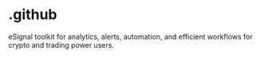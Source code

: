 # .github
eSignal toolkit for analytics, alerts, automation, and efficient workflows for crypto and trading power users.
